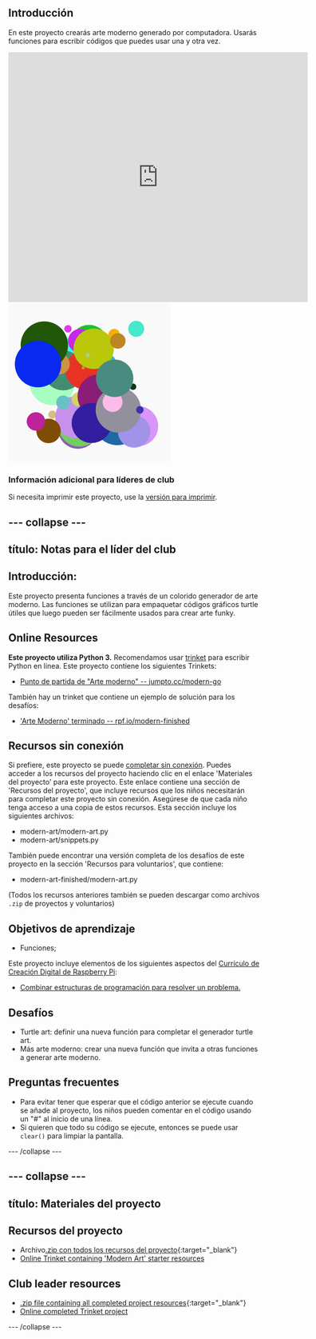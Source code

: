 ## Introducción

En este proyecto crearás arte moderno generado por computadora. Usarás funciones para escribir códigos que puedes usar una y otra vez.

<div class="trinket">
  <iframe src="https://trinket.io/embed/python/47bbc2fc2b?outputOnly=true&start=result" width="600" height="500" frameborder="0" marginwidth="0" marginheight="0" allowfullscreen>
  </iframe>
  <img src="images/modern-finished.png">
</div>

### Información adicional para líderes de club

Si necesita imprimir este proyecto, use la [versión para imprimir](https://projects.raspberrypi.org/en/projects/modern-art/print).

## \--- collapse \---

## título: Notas para el líder del club

## Introducción:

Este proyecto presenta funciones a través de un colorido generador de arte moderno. Las funciones se utilizan para empaquetar códigos gráficos turtle útiles que luego pueden ser fácilmente usados para crear arte funky.

## Online Resources

**Este proyecto utiliza Python 3.** Recomendamos usar [trinket](https://trinket.io/) para escribir Python en línea. Este proyecto contiene los siguientes Trinkets:

* [Punto de partida de "Arte moderno" -- jumpto.cc/modern-go](http://jumpto.cc/modern-go)

También hay un trinket que contiene un ejemplo de solución para los desafíos:

* ['Arte Moderno' terminado -- rpf.io/modern-finished](https://rpf.io/modern-finished)

## Recursos sin conexión

Si prefiere, este proyecto se puede [completar sin conexión](https://www.codeclubprojects.org/en-GB/resources/python-working-offline/). Puedes acceder a los recursos del proyecto haciendo clic en el enlace 'Materiales del proyecto' para este proyecto. Este enlace contiene una sección de 'Recursos del proyecto', que incluye recursos que los niños necesitarán para completar este proyecto sin conexión. Asegúrese de que cada niño tenga acceso a una copia de estos recursos. Esta sección incluye los siguientes archivos:

* modern-art/modern-art.py
* modern-art/snippets.py

También puede encontrar una versión completa de los desafíos de este proyecto en la sección 'Recursos para voluntarios', que contiene:

* modern-art-finished/modern-art.py

(Todos los recursos anteriores también se pueden descargar como archivos `.zip` de proyectos y voluntarios)

## Objetivos de aprendizaje

* Funciones;

Este proyecto incluye elementos de los siguientes aspectos del [Currículo de Creación Digital de Raspberry Pi](http://rpf.io/curriculum):

* [Combinar estructuras de programación para resolver un problema.](https://www.raspberrypi.org/curriculum/programming/builder)

## Desafíos

* Turtle art: definir una nueva función para completar el generador turtle art.
* Más arte moderno: crear una nueva función que invita a otras funciones a generar arte moderno.

## Preguntas frecuentes

* Para evitar tener que esperar que el código anterior se ejecute cuando se añade al proyecto, los niños pueden comentar en el código usando un "#" al inicio de una línea.
* Si quieren que todo su código se ejecute, entonces se puede usar `clear()` para limpiar la pantalla. 

\--- /collapse \---

## \--- collapse \---

## título: Materiales del proyecto

## Recursos del proyecto

* Archivo[.zip con todos los recursos del proyecto](http://rpf.io/p/en/modern-art-go){:target="_blank"}
* [Online Trinket containing 'Modern Art' starter resources](http://jumpto.cc/modern-go)

## Club leader resources

* [.zip file containing all completed project resources](http://rpf.io/p/en/modern-art-get){:target="_blank"}
* [Online completed Trinket project](https://trinket.io/python/47bbc2fc2b)

\--- /collapse \---